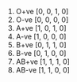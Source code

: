 1. O+ve [0, 0, 1, 0]
2. O-ve [0, 0, 0, 0]
3. A+ve [1, 0, 1, 0]
4. A-ve [1, 0, 0, 0]
5. B+ve [0, 1, 1, 0]
6. B-ve [0, 1, 0, 0]
7. AB+ve [1, 1, 1, 0]
8. AB-ve [1, 1, 0, 0]
